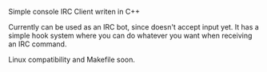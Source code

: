 Simple console IRC Client writen in C++

Currently can be used as an IRC bot, since doesn't accept input yet.
It has a simple hook system where you can do whatever you want  when receiving an IRC command.

Linux compatibility and Makefile soon.
